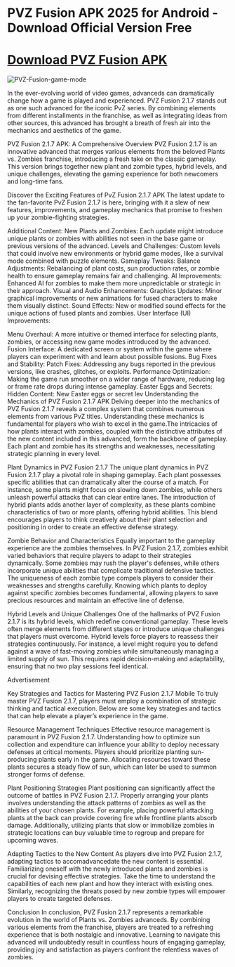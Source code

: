 # PVZ Fusion APK 2025 for Android - Download Official Version Free

# [Download PVZ Fusion APK](https://modmeme.com/pvz-fusion/)

![PVZ-Fusion-game-mode](https://github.com/user-attachments/assets/f9d54060-bf86-4d0a-8aa5-7ef1612c097c)

In the ever-evolving world of video games, advanceds can dramatically change how a game is played and experienced. PVZ Fusion 2.1.7 stands out as one such advanced for the iconic PvZ series. By combining elements from different installments in the franchise, as well as integrating ideas from other sources, this advanced has brought a breath of fresh air into the mechanics and aesthetics of the game.

PVZ Fusion 2.1.7 APK: A Comprehensive Overview
PVZ Fusion 2.1.7 is an innovative advanced that merges various elements from the beloved Plants vs. Zombies franchise, introducing a fresh take on the classic gameplay. This version brings together new plant and zombie types, hybrid levels, and unique challenges, elevating the gaming experience for both newcomers and long-time fans.

Discover the Exciting Features of PvZ Fusion 2.1.7 APK
The latest update to the fan-favorite PvZ Fusion 2.1.7 is here, bringing with it a slew of new features, improvements, and gameplay mechanics that promise to freshen up your zombie-fighting strategies.

Additional Content:
New Plants and Zombies: Each update might introduce unique plants or zombies with abilities not seen in the base game or previous versions of the advanced.
Levels and Challenges: Custom levels that could involve new environments or hybrid game modes, like a survival mode combined with puzzle elements.
Gameplay Tweaks:
Balance Adjustments: Rebalancing of plant costs, sun production rates, or zombie health to ensure gameplay remains fair and challenging.
AI Improvements: Enhanced AI for zombies to make them more unpredictable or strategic in their approach.
Visual and Audio Enhancements:
Graphics Updates: Minor graphical improvements or new animations for fused characters to make them visually distinct.
Sound Effects: New or modified sound effects for the unique actions of fused plants and zombies.
User Interface (UI) Improvements:

Menu Overhaul: A more intuitive or themed interface for selecting plants, zombies, or accessing new game modes introduced by the advanced.
Fusion Interface: A dedicated screen or system within the game where players can experiment with and learn about possible fusions.
Bug Fixes and Stability:
Patch Fixes: Addressing any bugs reported in the previous versions, like crashes, glitches, or exploits.
Performance Optimization: Making the game run smoother on a wider range of hardware, reducing lag or frame rate drops during intense gameplay.
Easter Eggs and Secrets:
Hidden Content: New Easter eggs or secret lev
Understanding the Mechanics of PVZ Fusion 2.1.7 APK
Delving deeper into the mechanics of PVZ Fusion 2.1.7 reveals a complex system that combines numerous elements from various PvZ titles. Understanding these mechanics is fundamental for players who wish to excel in the game.The intricacies of how plants interact with zombies, coupled with the distinctive attributes of the new content included in this advanced, form the backbone of gameplay. Each plant and zombie has its strengths and weaknesses, necessitating strategic planning in every level.

Plant Dynamics in PVZ Fusion 2.1.7
The unique plant dynamics in PVZ Fusion 2.1.7 play a pivotal role in shaping gameplay. Each plant possesses specific abilities that can dramatically alter the course of a match. For instance, some plants might focus on slowing down zombies, while others unleash powerful attacks that can clear entire lanes. The introduction of hybrid plants adds another layer of complexity, as these plants combine characteristics of two or more plants, offering hybrid abilities. This blend encourages players to think creatively about their plant selection and positioning in order to create an effective defense strategy.

Zombie Behavior and Characteristics
Equally important to the gameplay experience are the zombies themselves. In PVZ Fusion 2.1.7, zombies exhibit varied behaviors that require players to adapt to their strategies dynamically. Some zombies may rush the player's defenses, while others incorporate unique abilities that complicate traditional defensive tactics. The uniqueness of each zombie type compels players to consider their weaknesses and strengths carefully. Knowing which plants to deploy against specific zombies becomes fundamental, allowing players to save precious resources and maintain an effective line of defense.

Hybrid Levels and Unique Challenges
One of the hallmarks of PVZ Fusion 2.1.7 is its hybrid levels, which redefine conventional gameplay. These levels often merge elements from different stages or introduce unique challenges that players must overcome. Hybrid levels force players to reassess their strategies continuously. For instance, a level might require you to defend against a wave of fast-moving zombies while simultaneously managing a limited supply of sun. This requires rapid decision-making and adaptability, ensuring that no two play sessions feel identical.

Advertisement

Key Strategies and Tactics for Mastering PVZ Fusion 2.1.7 Mobile
To truly master PVZ Fusion 2.1.7, players must employ a combination of strategic thinking and tactical execution. Below are some key strategies and tactics that can help elevate a player’s experience in the game.

Resource Management Techniques
Effective resource management is paramount in PVZ Fusion 2.1.7. Understanding how to optimize sun collection and expenditure can influence your ability to deploy necessary defenses at critical moments. Players should prioritize planting sun-producing plants early in the game. Allocating resources toward these plants secures a steady flow of sun, which can later be used to summon stronger forms of defense.

Plant Positioning Strategies
Plant positioning can significantly affect the outcome of battles in PVZ Fusion 2.1.7. Properly arranging your plants involves understanding the attack patterns of zombies as well as the abilities of your chosen plants. For example, placing powerful attacking plants at the back can provide covering fire while frontline plants absorb damage. Additionally, utilizing plants that slow or immobilize zombies in strategic locations can buy valuable time to regroup and prepare for upcoming waves.

Adapting Tactics to the New Content
As players dive into PVZ Fusion 2.1.7, adapting tactics to accomadvancedate the new content is essential. Familiarizing oneself with the newly introduced plants and zombies is crucial for devising effective strategies. Take the time to understand the capabilities of each new plant and how they interact with existing ones. Similarly, recognizing the threats posed by new zombie types will empower players to create targeted defenses.

Conclusion
In conclusion, PVZ Fusion 2.1.7 represents a remarkable evolution in the world of Plants vs. Zombies advanceds. By combining various elements from the franchise, players are treated to a refreshing experience that is both nostalgic and innovative. Learning to navigate this advanced will undoubtedly result in countless hours of engaging gameplay, providing joy and satisfaction as players confront the relentless waves of zombies.
